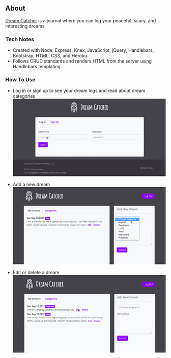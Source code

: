 ## About
[Dream Catcher](https://desolate-coast-86563.herokuapp.com/) is a journal where you can log your peaceful, scary, and interesting dreams.

### Tech Notes
* Created with Node, Express, Knex, JavaScript, jQuery, Handlebars, Bootstrap, HTML, CSS, and Heroku.
* Follows CRUD standards and renders HTML from the server using Handlebars templating.

### How To Use
* Log in or sign up to see your dream logs and read about dream categories
![login-or-signup](/demo/login.gif)

* Add a new dream
![new-dream](/demo/new-dream.gif)

* Edit or delete a dream
![edit-dream](/demo/edit-dream.gif)
